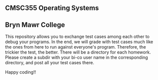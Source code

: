 ## CMSC355 Operating Systems
## Bryn Mawr College

This repository allows you to exchange test cases among each other to debug your programs. In the end, we will grade with test cases much like the ones from here to run against everyone's program. Therefore, the trickier the test, the better. There will be a directory for each homework. Please create a subdir with your bi-co user name in the corresponding directory, and post all your test cases there.

Happy coding!!
